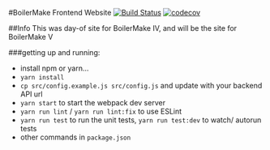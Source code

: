 #BoilerMake Frontend Website
[![Build Status](https://travis-ci.org/BoilerMake/live.svg?branch=master)](https://travis-ci.org/BoilerMake/live)
[![codecov](https://codecov.io/gh/BoilerMake/live/branch/master/graph/badge.svg)](https://codecov.io/gh/BoilerMake/live)

##Info
This was day-of site for BoilerMake IV, and will be the site for BoilerMake V

###getting up and running:
* install npm or yarn...
* `yarn install`
* `cp src/config.example.js src/config.js` and update with your backend API url
* `yarn start` to start the webpack dev server
* `yarn run lint` / `yarn run lint:fix` to use ESLint
* `yarn run test` to run the unit tests, `yarn run test:dev` to watch/ autorun tests
* other commands in `package.json`

